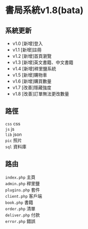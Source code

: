 # 書局系統v1.8(bata)
## 系統更新
* v1.0 [新增]登入
* v1.1 [新增]註冊
* v1.2 [新增]首頁瀏覽
* v1.3 [新增]英文書籍、中文書籍
* v1.4 [新增]稈里鹽系統
* v1.5 [新增]購物車
* v1.6 [新增]購買數量
* v1.7 [改善]隱藏強度
* v1.8 [改善]訂單無法更改數量
## 路徑
`css` css \
`js` js \
`lib` json \
`pic` 照片 \
`sql` 資料庫 
## 路由
`index.php` 主頁 \
`admin.php` 稈里鹽 \
`plugins.php` 套件 \
`client.php` 客戶端 \
`book.php` 書籍 \
`order.php` 清單 \
`deliver.php` 付款 \
`error.php` 錯誤




